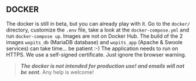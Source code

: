 DOCKER
------------
The docker is still in beta, but you can already play with it.
Go to the `docker/` directory, customize the `.env` file, take a look at the `docker-compose.yml` and run `docker-compose up`. Images are not on Docker Hub. The build of the 2 images `wopits_db` (MariaDB database) and `wopits_app` (Apache & Swoole services) can take time... be patient :-)
The application needs to run on HTTPS. We use a self-signed certificate. Just ignore the browser warning.

> ***The docker is not intended for production use! and emails will not be sent.***
> Any help is welcome!
